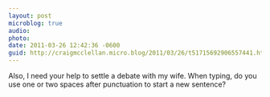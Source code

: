 ```yaml
---
layout: post
microblog: true
audio: 
photo: 
date: 2011-03-26 12:42:36 -0600
guid: http://craigmcclellan.micro.blog/2011/03/26/t51715692906557441.html
---
```

Also, I need your help to settle a debate with my wife. When typing, do you use one or two spaces after punctuation to start a new sentence?

